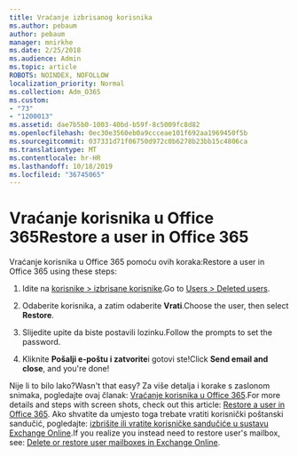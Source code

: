 ```yaml
---
title: Vraćanje izbrisanog korisnika
ms.author: pebaum
author: pebaum
manager: mnirkhe
ms.date: 2/25/2018
ms.audience: Admin
ms.topic: article
ROBOTS: NOINDEX, NOFOLLOW
localization_priority: Normal
ms.collection: Adm_O365
ms.custom:
- "73"
- "1200013"
ms.assetid: dae7b5b0-1003-40bd-b59f-8c5009fc8d82
ms.openlocfilehash: 0ec30e3560eb0a9ccceae101f692aa1969450f5b
ms.sourcegitcommit: 037331d71f06750d972c0b6278b23bb15c4806ca
ms.translationtype: MT
ms.contentlocale: hr-HR
ms.lasthandoff: 10/18/2019
ms.locfileid: "36745065"
---
```

# <a name="restore-a-user-in-office-365"></a><span data-ttu-id="40431-102">Vraćanje korisnika u Office 365</span><span class="sxs-lookup"><span data-stu-id="40431-102">Restore a user in Office 365</span></span>

<span data-ttu-id="40431-103">Vraćanje korisnika u Office 365 pomoću ovih koraka:</span><span class="sxs-lookup"><span data-stu-id="40431-103">Restore a user in Office 365 using these steps:</span></span>
  
1. <span data-ttu-id="40431-104">Idite na [korisnike \> izbrisane korisnike](https://admin.microsoft.com/adminportal/home#/deletedusers).</span><span class="sxs-lookup"><span data-stu-id="40431-104">Go to [Users \> Deleted users](https://admin.microsoft.com/adminportal/home#/deletedusers).</span></span>

2. <span data-ttu-id="40431-105">Odaberite korisnika, a zatim odaberite **Vrati**.</span><span class="sxs-lookup"><span data-stu-id="40431-105">Choose the user, then select **Restore**.</span></span>

3. <span data-ttu-id="40431-106">Slijedite upite da biste postavili lozinku.</span><span class="sxs-lookup"><span data-stu-id="40431-106">Follow the prompts to set the password.</span></span>

4. <span data-ttu-id="40431-107">Kliknite **Pošalji e-poštu i zatvorite**i gotovi ste!</span><span class="sxs-lookup"><span data-stu-id="40431-107">Click **Send email and close**, and you're done!</span></span>

<span data-ttu-id="40431-108">Nije li to bilo lako?</span><span class="sxs-lookup"><span data-stu-id="40431-108">Wasn't that easy?</span></span> <span data-ttu-id="40431-109">Za više detalja i korake s zaslonom snimaka, pogledajte ovaj članak: [Vraćanje korisnika u Office 365](https://docs.microsoft.com/office365/admin/add-users/restore-user).</span><span class="sxs-lookup"><span data-stu-id="40431-109">For more details and steps with screen shots, check out this article: [Restore a user in Office 365](https://docs.microsoft.com/office365/admin/add-users/restore-user).</span></span> <span data-ttu-id="40431-110">Ako shvatite da umjesto toga trebate vratiti korisnički poštanski sandučić, pogledajte: [izbrišite ili vratite korisničke sandučiće u sustavu Exchange Online](https://docs.microsoft.com/exchange/recipients-in-exchange-online/delete-or-restore-mailboxes).</span><span class="sxs-lookup"><span data-stu-id="40431-110">If you realize you instead need to restore user's mailbox, see: [Delete or restore user mailboxes in Exchange Online](https://docs.microsoft.com/exchange/recipients-in-exchange-online/delete-or-restore-mailboxes).</span></span>